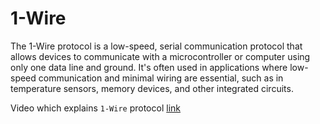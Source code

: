 # 1-Wire
The 1-Wire protocol is a low-speed, serial communication protocol that allows devices to communicate with a microcontroller or computer using only one data line and ground. It's often used in applications where low-speed communication and minimal wiring are essential, such as in temperature sensors, memory devices, and other integrated circuits.

Video which explains `1-Wire` protocol [link](https://www.youtube.com/watch?v=lsikcaA7q-c)